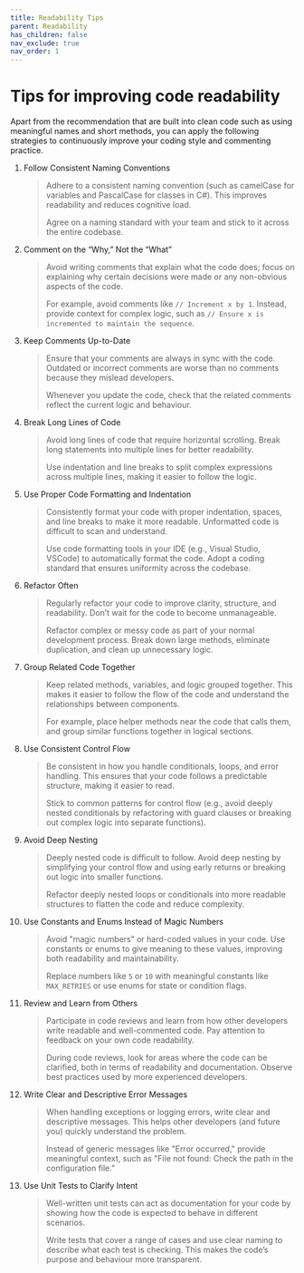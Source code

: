 ```yaml
---
title: Readability Tips
parent: Readability
has_children: false
nav_exclude: true
nav_order: 1
---
```


# Tips for improving code readability

Apart from the recommendation that are built into clean code such as using meaningful
names and short methods, you can apply the following strategies to continuously improve
your coding style and commenting practice.

1. Follow Consistent Naming Conventions

    > Adhere to a consistent naming convention (such as camelCase for variables and PascalCase 
    > for classes in C#). This improves readability and reduces cognitive load.
    > 
    > Agree on a naming standard with your team and stick to it across the entire codebase.

2. Comment on the “Why,” Not the “What”

    > Avoid writing comments that explain what the code does; focus on explaining why certain 
    > decisions were made or any non-obvious aspects of the code.
    > 
    > For example, avoid comments like `// Increment x by 1`. Instead, provide context for 
    > complex logic, such as `// Ensure x is incremented to maintain the sequence`.

3. Keep Comments Up-to-Date

    > Ensure that your comments are always in sync with the code. Outdated or incorrect 
    > comments are worse than no comments because they mislead developers.
    > 
    > Whenever you update the code, check that the related comments reflect the current 
    > logic and behaviour.

4. Break Long Lines of Code

    > Avoid long lines of code that require horizontal scrolling. Break long statements into 
    > multiple lines for better readability.
    > 
    > Use indentation and line breaks to split complex expressions across multiple lines, 
    > making it easier to follow the logic.

5. Use Proper Code Formatting and Indentation

    > Consistently format your code with proper indentation, spaces, and line breaks to make 
    > it more readable. Unformatted code is difficult to scan and understand.
    > 
    > Use code formatting tools in your IDE (e.g., Visual Studio, VSCode) to automatically 
    > format the code. Adopt a coding standard that ensures uniformity across the codebase.

6. Refactor Often

    > Regularly refactor your code to improve clarity, structure, and readability. Don’t wait 
    > for the code to become unmanageable.
    > 
    > Refactor complex or messy code as part of your normal development process. Break down 
    > large methods, eliminate duplication, and clean up unnecessary logic.

7. Group Related Code Together

    > Keep related methods, variables, and logic grouped together. This makes it easier to 
    > follow the flow of the code and understand the relationships between components.
    > 
    > For example, place helper methods near the code that calls them, and group similar 
    > functions together in logical sections.

8. Use Consistent Control Flow

    > Be consistent in how you handle conditionals, loops, and error handling. This ensures 
    > that your code follows a predictable structure, making it easier to read.
    > 
    > Stick to common patterns for control flow (e.g., avoid deeply nested conditionals by 
    > refactoring with guard clauses or breaking out complex logic into separate functions).

9. Avoid Deep Nesting

    > Deeply nested code is difficult to follow. Avoid deep nesting by simplifying your control 
    > flow and using early returns or breaking out logic into smaller functions.
    > 
    > Refactor deeply nested loops or conditionals into more readable structures to flatten 
    > the code and reduce complexity.

10. Use Constants and Enums Instead of Magic Numbers

    > Avoid "magic numbers" or hard-coded values in your code. Use constants or enums to give 
    > meaning to these values, improving both readability and maintainability.
    > 
    > Replace numbers like `5` or `10` with meaningful constants like `MAX_RETRIES` or use enums 
    > for state or condition flags.

11. Review and Learn from Others

    > Participate in code reviews and learn from how other developers write readable and 
    > well-commented code. Pay attention to feedback on your own code readability.
    > 
    > During code reviews, look for areas where the code can be clarified, both in terms of 
    > readability and documentation. Observe best practices used by more experienced developers.

12. Write Clear and Descriptive Error Messages

    > When handling exceptions or logging errors, write clear and descriptive messages. This 
    > helps other developers (and future you) quickly understand the problem.
    > 
    > Instead of generic messages like "Error occurred," provide meaningful context, such as 
    > "File not found: Check the path in the configuration file."

13. Use Unit Tests to Clarify Intent

    > Well-written unit tests can act as documentation for your code by showing how the code 
    > is expected to behave in different scenarios.
    > 
    > Write tests that cover a range of cases and use clear naming to describe what each test 
    > is checking. This makes the code’s purpose and behaviour more transparent.


